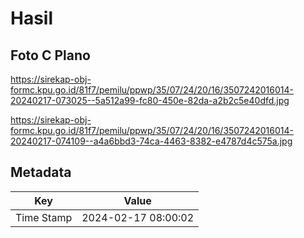 # Hasil

## Foto C Plano

https://sirekap-obj-formc.kpu.go.id/81f7/pemilu/ppwp/35/07/24/20/16/3507242016014-20240217-073025--5a512a99-fc80-450e-82da-a2b2c5e40dfd.jpg

https://sirekap-obj-formc.kpu.go.id/81f7/pemilu/ppwp/35/07/24/20/16/3507242016014-20240217-074109--a4a6bbd3-74ca-4463-8382-e4787d4c575a.jpg


## Metadata

| Key        | Value               |
| ---------- | ------------------- |
| Time Stamp | 2024-02-17 08:00:02 |



